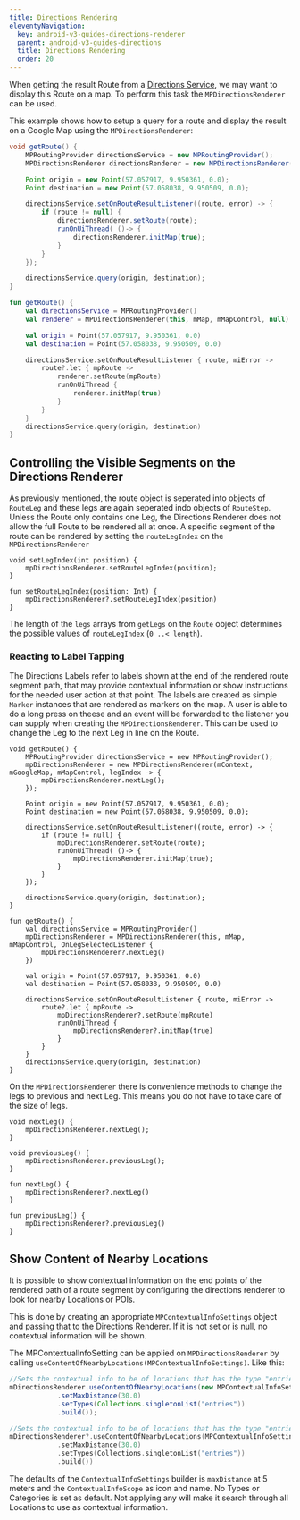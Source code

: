 ```yaml
---
title: Directions Rendering
eleventyNavigation:
  key: android-v3-guides-directions-renderer
  parent: android-v3-guides-directions
  title: Directions Rendering
  order: 20
---
```


When getting the result Route from a [Directions Service](../directions/directions-service), we may want to display this Route on a map. To perform this task the `MPDirectionsRenderer` can be used.

This example shows how to setup a query for a route and display the result on a Google Map using the `MPDirectionsRenderer`:

<mi-tabs>
<mi-tab label="Java" tab-for="java"></mi-tab>
<mi-tab label="Kotlin" tab-for="kotlin"></mi-tab>
<mi-tab-panel id="java">

```java
void getRoute() {
    MPRoutingProvider directionsService = new MPRoutingProvider();
    MPDirectionsRenderer directionsRenderer = new MPDirectionsRenderer(mContext, mGoogleMap, mMapControl, null);

    Point origin = new Point(57.057917, 9.950361, 0.0);
    Point destination = new Point(57.058038, 9.950509, 0.0);

    directionsService.setOnRouteResultListener((route, error) -> {
        if (route != null) {
            directionsRenderer.setRoute(route);
            runOnUiThread( ()-> {
                directionsRenderer.initMap(true);
            }
        }
    });

    directionsService.query(origin, destination);
}
```

</mi-tab-panel>
<mi-tab-panel id="kotlin">

```kotlin
fun getRoute() {
    val directionsService = MPRoutingProvider()
    val renderer = MPDirectionsRenderer(this, mMap, mMapControl, null)

    val origin = Point(57.057917, 9.950361, 0.0)
    val destination = Point(57.058038, 9.950509, 0.0)

    directionsService.setOnRouteResultListener { route, miError ->
        route?.let { mpRoute ->
            renderer.setRoute(mpRoute)
            runOnUiThread {
                renderer.initMap(true)
            }
        }
    }
    directionsService.query(origin, destination)
}
```

</mi-tab-panel>
</mi-tabs>

## Controlling the Visible Segments on the Directions Renderer

As previously mentioned, the route object is seperated into objects of `RouteLeg` and these legs are again seperated indo objects of `RouteStep`. Unless the Route only contains one Leg, the Directions Renderer does not allow the full Route to be rendered all at once. A specific segment of the route can be rendered by setting the `routeLegIndex` on the `MPDirectionsRenderer`

<mi-tabs>
<mi-tab label="Java" tab-for="java"></mi-tab>
<mi-tab label="Kotlin" tab-for="kotlin"></mi-tab>
<mi-tab-panel id="java">

```java/1
void setLegIndex(int position) {
    mpDirectionsRenderer.setRouteLegIndex(position);
}
```

</mi-tab-panel>
<mi-tab-panel id="kotlin">

```kotlin/1
fun setRouteLegIndex(position: Int) {
    mpDirectionsRenderer?.setRouteLegIndex(position)
}
```

</mi-tab-panel>
</mi-tabs>

The length of the `legs` arrays from `getLegs` on the `Route` object determines the possible values of `routeLegIndex` (`0 ..< length`).

### Reacting to Label Tapping

The Directions Labels refer to labels shown at the end of the rendered route segment path, that may provide contextual information or show instructions for the needed user action at that point. The labels are created as simple `Marker` instances that are rendered as markers on the map. A user is able to do a long press on theese and an event will be forwarded to the listener you can supply when creating the `MPDirectionsRenderer`. This can be used to change the Leg to the next Leg in line on the Route.

<mi-tabs>
<mi-tab label="Java" tab-for="java"></mi-tab>
<mi-tab label="Kotlin" tab-for="kotlin"></mi-tab>
<mi-tab-panel id="java">

```java/3
void getRoute() {
    MPRoutingProvider directionsService = new MPRoutingProvider();
    mpDirectionsRenderer = new MPDirectionsRenderer(mContext, mGoogleMap, mMapControl, legIndex -> {
        mpDirectionsRenderer.nextLeg();
    });

    Point origin = new Point(57.057917, 9.950361, 0.0);
    Point destination = new Point(57.058038, 9.950509, 0.0);

    directionsService.setOnRouteResultListener((route, error) -> {
        if (route != null) {
            mpDirectionsRenderer.setRoute(route);
            runOnUiThread( ()-> {
                mpDirectionsRenderer.initMap(true);
            }
        }
    });

    directionsService.query(origin, destination);
}
```

</mi-tab-panel>
<mi-tab-panel id="kotlin">

```kotlin/3
fun getRoute() {
    val directionsService = MPRoutingProvider()
    mpDirectionsRenderer = MPDirectionsRenderer(this, mMap, mMapControl, OnLegSelectedListener {
        mpDirectionsRenderer?.nextLeg()
    })

    val origin = Point(57.057917, 9.950361, 0.0)
    val destination = Point(57.058038, 9.950509, 0.0)

    directionsService.setOnRouteResultListener { route, miError ->
        route?.let { mpRoute ->
            mpDirectionsRenderer?.setRoute(mpRoute)
            runOnUiThread {
                mpDirectionsRenderer?.initMap(true)
            }
        }
    }
    directionsService.query(origin, destination)
}
```

</mi-tab-panel>
</mi-tabs>

On the `MPDirectionsRenderer` there is convenience methods to change the legs to previous and next Leg. This means you do not have to take care of the size of legs.

<mi-tabs>
<mi-tab label="Java" tab-for="java"></mi-tab>
<mi-tab label="Kotlin" tab-for="kotlin"></mi-tab>
<mi-tab-panel id="java">

```java/1,5
void nextLeg() {
    mpDirectionsRenderer.nextLeg();
}

void previousLeg() {
    mpDirectionsRenderer.previousLeg();
}
```

</mi-tab-panel>
<mi-tab-panel id="kotlin">

```kotlin/1,5
fun nextLeg() {
    mpDirectionsRenderer?.nextLeg()
}

fun previousLeg() {
    mpDirectionsRenderer?.previousLeg()
}
```

</mi-tab-panel>
</mi-tabs>

## Show Content of Nearby Locations

It is possible to show contextual information on the end points of the rendered path of a route segment by configuring the directions renderer to look for nearby Locations or POIs.

This is done by creating an appropriate `MPContextualInfoSettings` object and passing that to the Directions Renderer. If it is not set or is null, no contextual information will be shown.

The MPContextualInfoSetting can be applied on `MPDirectionsRenderer` by calling `useContentOfNearbyLocations(MPContextualInfoSettings)`. Like this:

<mi-tabs>
<mi-tab label="Java" tab-for="java"></mi-tab>
<mi-tab label="Kotlin" tab-for="kotlin"></mi-tab>
<mi-tab-panel id="java">

```java
//Sets the contextual info to be of locations that has the type "entries" and searches within a max distance of 30 meters from the end point of the current route segment
mDirectionsRenderer.useContentOfNearbyLocations(new MPContextualInfoSettings.Builder()
            .setMaxDistance(30.0)
            .setTypes(Collections.singletonList("entries"))
            .build());
```

</mi-tab-panel>
<mi-tab-panel id="kotlin">

```kotlin
//Sets the contextual info to be of locations that has the type "entries" and searches within a max distance of 30 meters from the end point of the current route segment
mDirectionsRenderer?.useContentOfNearbyLocations(MPContextualInfoSettings.Builder()
            .setMaxDistance(30.0)
            .setTypes(Collections.singletonList("entries"))
            .build())
```

</mi-tab-panel>
</mi-tabs>

The defaults of the `ContextualInfoSettings` builder is `maxDistance` at 5 meters and the `ContextualInfoScope` as icon and name. No Types or Categories is set as default. Not applying any will make it search through all Locations to use as contextual information.
